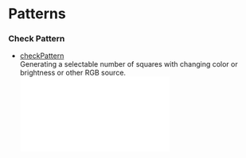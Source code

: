 # Patterns

### Check Pattern
  - [checkPattern](checkPattern.md)  
     Generating a selectable number of squares with changing color or brightness or other RGB source.    
     [![](images/Patterns\checkPattern.md)](checkPattern.md)  
   
    
